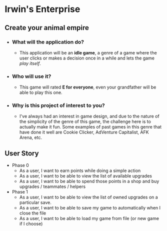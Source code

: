# Irwin's Enterprise
## Create your animal empire


- ### What will the application do?
  - This application will be an **idle game**, a genre of a game where the user clicks or makes a decision once in a while and lets the game _play itself_.
- ### Who will use it?
  - This game will rated **E for everyone**, even your grandfather will be able to play this one.
- ### Why is this project of interest to you?
  - I've always had an interest in game design, and due to the nature of the simplicity of the genre of this game, the challenge here is to actually make it fun. Some examples of past games in this genre that have done it well are Cookie Clicker, AdVenture Capitalist, AFK Arena, etc.

## User Story
  - Phase 0
    - As a user, I want to earn points while doing a simple action
    - As a user, I want to be able to view the list of available upgrades
    - As a user, I want to be able to spend those points in a shop and buy upgrades / teammates / helpers
  - Phase 1
    - As a user, I want to be able to view the list of owned upgrades on a particular save.
    - As a user, I want to be able to save my game to automatically when I close the file
    - As a user, I want to be able to load my game from file (or new game if I choose)